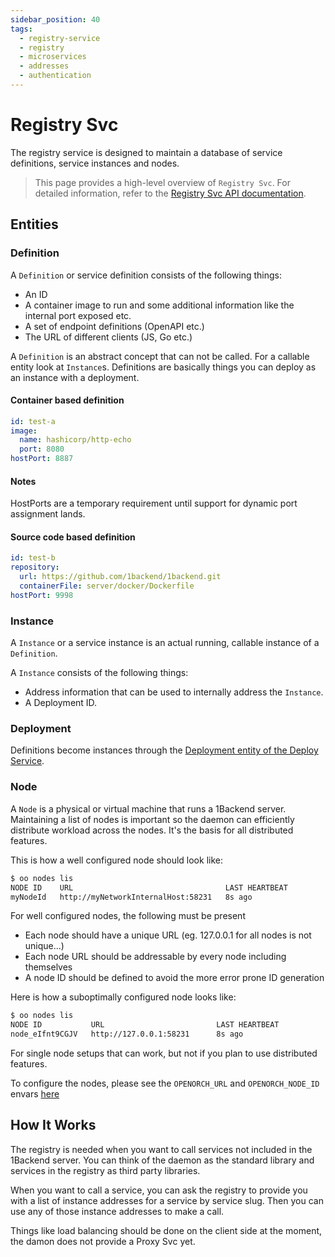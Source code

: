 ```yaml
---
sidebar_position: 40
tags:
  - registry-service
  - registry
  - microservices
  - addresses
  - authentication
---
```


# Registry Svc

The registry service is designed to maintain a database of service definitions, service instances and nodes.

> This page provides a high-level overview of `Registry Svc`. For detailed information, refer to the [Registry Svc API documentation](/docs/1backend/register-instance).

## Entities

### Definition

A `Definition` or service definition consists of the following things:

- An ID
- A container image to run and some additional information like the internal port exposed etc.
- A set of endpoint definitions (OpenAPI etc.)
- The URL of different clients (JS, Go etc.)

A `Definition` is an abstract concept that can not be called. For a callable entity look at `Instance`s. Definitions are basically things you can deploy as an instance with a deployment.

#### Container based definition

```yaml
id: test-a
image:
  name: hashicorp/http-echo
  port: 8080
hostPort: 8887
```

#### Notes

HostPorts are a temporary requirement until support for dynamic port assignment lands.

#### Source code based definition

```yaml
id: test-b
repository:
  url: https://github.com/1backend/1backend.git
  containerFile: server/docker/Dockerfile
hostPort: 9998
```

### Instance

A `Instance` or a service instance is an actual running, callable instance of a `Definition`.

A `Instance` consists of the following things:

- Address information that can be used to internally address the `Instance`.
- A Deployment ID.

### Deployment

Definitions become instances through the [Deployment entity of the Deploy Service](/docs/built-in-services/deploy-svc).

### Node

A `Node` is a physical or virtual machine that runs a 1Backend server.
Maintaining a list of nodes is important so the daemon can efficiently distribute workload across the nodes. It's the basis for all distributed features.

This is how a well configured node should look like:

```sh
$ oo nodes lis
NODE ID    URL                                  LAST HEARTBEAT
myNodeId   http://myNetworkInternalHost:58231   8s ago
```

For well configured nodes, the following must be present

- Each node should have a unique URL (eg. 127.0.0.1 for all nodes is not unique...)
- Each node URL should be addressable by every node including themselves
- A node ID should be defined to avoid the more error prone ID generation

Here is how a suboptimally configured node looks like:

```sh
$ oo nodes lis
NODE ID           URL                         LAST HEARTBEAT
node_eIfnt9CGJV   http://127.0.0.1:58231      8s ago
```

For single node setups that can work, but not if you plan to use distributed features.

To configure the nodes, please see the `OPENORCH_URL` and `OPENORCH_NODE_ID` envars [here](/docs/running-the-server/backend-environment-variables)

## How It Works

The registry is needed when you want to call services not included in the 1Backend server. You can think of the daemon as the standard library and services in the registry as third party libraries.

When you want to call a service, you can ask the registry to provide you with a list of instance addresses for a service by service slug. Then you can use any of those instance addresses to make a call.

Things like load balancing should be done on the client side at the moment, the damon does not provide a Proxy Svc yet.
